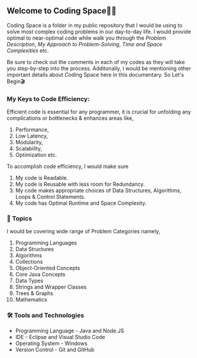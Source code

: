 ## Welcome to Coding Space🤝💼

Coding Space is a folder in my public repository that I would be using to solve most complex coding problems in our day-to-day life. I would provide optimal to near-optimal code while walk you through the *Problem Description*, *My Approach to Problem-Solving*, *Time and Space Complexities* etc. 

Be sure to check out the comments in each of my codes as they will take you step-by-step into the process. Additonally, I would be mentioning other important details about Coding Space here in this documentary. So Let's Begin🎬

### My Keys to Code Efficiency:
Efficient code is essential for any programmer, it is crucial for unfolding any complications or bottlenecks & enhances areas like, 

1. Performance,
2. Low Latency,
3. Modularity,
4. Scalability,
5. Optimization etc.

To accomplish code efficiency, I would make sure
1. My code is Readable.
2. My code is Reusable with less room for Redundancy.
3. My code makes appropriate choices of Data Structures, Algorithms, Loops & Control Statements.
4. My code has Optimal Runtime and Space Complexity.

### 📌 Topics
I would be covering wide range of Problem Categories namely,

1. Programming Languages
2. Data Structures
3. Algorithms
4. Collections
5. Object-Oriented Concepts
6. Core Java Concepts
7. Data Types
8. Strings and Wrapper Classes
9. Trees & Graphs
10. Mathematics

### 🛠️ Tools and Technologies

* Programming Language - Java and Node.JS
* IDE - Eclipse and Visual Studio Code
* Operating System - Windows
* Version Control - Git and GitHub
